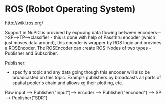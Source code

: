 # ROS (Robot Operating System) 

http://wiki.ros.org/

Support in NuPIC is provided by exposing data flowing between encoders-->SP-->TP-->classifier - this is done 
with help of Passthru encoder (which just moves data around), this encoder is wrapper by ROS logic and provides 
a ROSEncoder. The ROSEncoder can create ROS-Nodes of two types - Publisher and Subscriber. 

Publisher: 
- specify a topic and any data going though this encoder will also be broadcasted on this topic. 
Example publishers.py broadcasts all parts of spatial pooler's chain and allows eg their plotting, etc. 

Raw input --> Publisher("input")--> encoder --> Publisher("encoded") --> SP --> Publisher("SDR")


 
